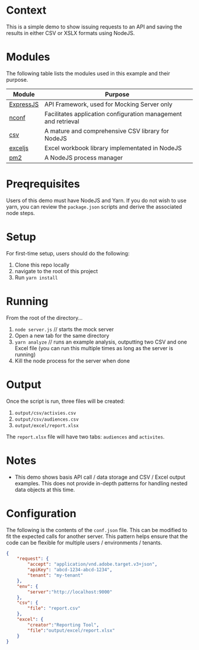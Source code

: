 # Context

This is a simple demo to show issuing requests to an API and saving the results in either CSV or XSLX formats using NodeJS. 

# Modules

The following table lists the modules used in this example and their purpose. 

| Module | Purpose |
|---|---|
| [ExpressJS](https://expressjs.com/) | API Framework, used for Mocking Server only |
| [nconf](https://www.npmjs.com/package/nconf) | Facilitates application configuration management and retrieval |  
| [csv](https://www.npmjs.com/package/csv) | A mature and comprehensive CSV library for NodeJS |
| [exceljs](https://www.npmjs.com/package/exceljs) | Excel workbook library implementated in NodeJS | [cross-fetch](https://www.npmjs.com/package/cross-fetch) | A platform agnostic implementation of the (fetchAPI)[https://developer.mozilla.org/en-US/docs/Web/API/Fetch_API] | 
| [pm2](https://pm2.keymetrics.io/) | A NodeJS process manager |

# Preqrequisites

Users of this demo must have NodeJS and Yarn. If you do not wish to use yarn, you can review the `package.json` scripts and derive the associated node steps.  

# Setup

For first-time setup, users should do the following: 

1. Clone this repo locally
2. navigate to the root of this project
3. Run `yarn install`

# Running 

From the root of the directory...

1. `node server.js` // starts the mock server
2. Open a new tab for the same directory
3. `yarn analyze` // runs an example analysis, outputting two CSV and one Excel file (you can run this multiple times as long as the server is running)
4. Kill the node process for the server when done

# Output

Once the script is run, three files will be created: 

1. `output/csv/activies.csv`
2. `output/csv/audiences.csv`
3. `output/excel/report.xlsx`

The `report.xlsx` file will have two tabs: `audiences` and `activites`. 

# Notes

- This demo shows basis API call / data storage and CSV / Excel output examples. This does not provide in-depth patterns for handling nested data objects at this time. 

# Configuration

The following is the contents of the `conf.json` file. This can be modified to fit the expected calls for another server. This pattern helps ensure that the code can be flexible for multiple users / environments / tenants. 

```JSON
{
    "request": {
        "accept": "application/vnd.adobe.target.v3+json",
        "apiKey": "abcd-1234-abcd-1234",
        "tenant": "my-tenant"
    }, 
    "env": {
        "server":"http://localhost:9000"
    }, 
    "csv": {
        "file": "report.csv"
    }, 
    "excel": {
        "creator":"Reporting Tool",
        "file":"output/excel/report.xlsx"
    }
}
```
